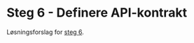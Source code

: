 # Steg 6 - Definere API-kontrakt

Løsningsforslag for [steg 6](https://github.com/nrkno/dotnetskolen/tree/main#steg-6---api-kontrakt).
